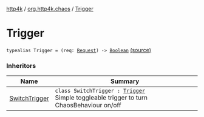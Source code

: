 [http4k](../index.md) / [org.http4k.chaos](index.md) / [Trigger](./-trigger.md)

# Trigger

`typealias Trigger = (req: `[`Request`](../org.http4k.core/-request/index.md)`) -> `[`Boolean`](https://kotlinlang.org/api/latest/jvm/stdlib/kotlin/-boolean/index.html) [(source)](https://github.com/http4k/http4k/blob/master/http4k-testing-chaos/src/main/kotlin/org/http4k/chaos/ChaosTriggers.kt#L24)

### Inheritors

| Name | Summary |
|---|---|
| [SwitchTrigger](-switch-trigger/index.md) | `class SwitchTrigger : `[`Trigger`](./-trigger.md)<br>Simple toggleable trigger to turn ChaosBehaviour on/off |
